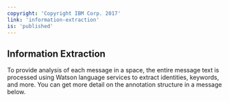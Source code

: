 ```yaml
---
copyright: 'Copyright IBM Corp. 2017'
link: 'information-extraction'
is: 'published'
---
```

## Information Extraction

To provide analysis of each message in a space, the entire message text is processed using Watson language services to extract identities, keywords, and more. You can get more detail on the annotation structure in a message below.
